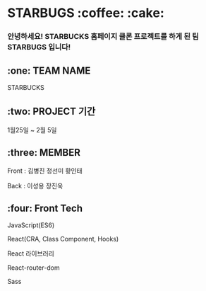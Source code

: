
<h1>STARBUGS :coffee: :cake:</h1>

<h3>안녕하세요! STARBUCKS 홈페이지 클론 프로젝트를 하게 된 팀 STARBUGS 입니다! </h3>

<h2>:one: TEAM NAME</h2>
<p>STARBUCKS</p>

<h2>:two: PROJECT 기간</h2>
<P>1월25일 ~ 2월 5일</p>

<h2>:three: MEMBER</h2>
<p>Front : 김병진 정선미 황인태</p>
<p>Back : 이성용 장진욱</p>

<h2>:four: Front Tech</h2>
<p>JavaScript(ES6)<p>
<p>React(CRA, Class Component, Hooks)</p>

<p>React 라이브러리</p>
<p>React-router-dom</p>
<p>Sass</p>

<h2></h2>
